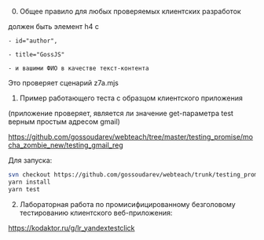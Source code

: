 0. Общее правило для любых проверяемых клиентских разработок

  должен быть элемент h4 c 
  
    - id="author", 
    
    - title="GossJS" 
    
    - и вашими ФИО в качестве текст-контента
    
   Это проверяет сценарий z7a.mjs 

1. Пример работающего теста с образцом клиентского приложения

(приложение проверяет, является ли значение get-параметра test верным простым адресом gmail)

https://github.com/gossoudarev/webteach/tree/master/testing_promise/mocha_zombie_new/testing_gmail_reg

Для запуска:

```bash
svn checkout https://github.com/gossoudarev/webteach/trunk/testing_promise/mocha_zombie_new/testing_gmail_reg
yarn install 
yarn test
```

2. Лабораторная работа по промисифицированному безголовому тестированию клиентского веб-приложения:

https://kodaktor.ru/g/lr_yandextestclick


